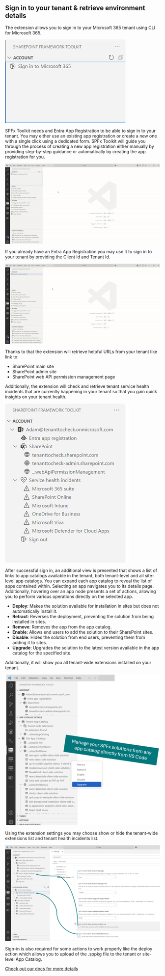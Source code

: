 ## Sign in to your tenant & retrieve environment details

The extension allows you to sign in to your Microsoft 365 tenant using CLI for Microsoft 365.

![login](../images/login.png)

SPFx Toolkit needs and Entra App Registration to be able to sign in to your tenant. You may either use an existing app registration or create a new one with a single click using a dedicated form. SPFx Toolkit will guide you through the process of creating a new app registration either manually by providing step-by-step guidance or automatically by creating the app registration for you.

![app registration](../images/sign-in.gif)

If you already have an Entra App Registration you may use it to sign in to your tenant by providing the Client Id and Tenant Id.

![app registration](../images/sign-in-existing-app.gif)

Thanks to that the extension will retrieve helpful URLs from your tenant like link to: 

- SharePoint main site 
- SharePoint admin site
- SharePoint web API permission management page

Additionally, the extension will check and retrieve tenant service health incidents that are currently happening in your tenant so that you gain quick insights on your tenant health.

![tenant details](../images/tenant-links.png)

After successful sign in, an additional view is presented that shows a list of links to app catalogs available in the tenant, both tenant-level and all site-level app catalogs. You can expand each app catalog to reveal the list of apps contained within. Selecting an app navigates you to its details page. Additionally, hovering over an app node presents a set of actions, allowing you to perform various operations directly on the selected app.

- **Deploy**: Makes the solution available for installation in sites but does not automatically install it.
- **Retract**: Reverses the deployment, preventing the solution from being installed in sites.
- **Remove**: Removes the app from the app catalog.
- **Enable**: Allows end users to add the solution to their SharePoint sites.
- **Disable**: Hides the solution from end users, preventing them from adding it to sites.
- **Upgrade**: Upgrades the solution to the latest version available in the app catalog for the specified site.

Additionally, it will show you all tenant-wide extensions installed on your tenant.

![tenant details](../images/app-catalog-list.png)

Using the extension settings you may choose show or hide the tenant-wide extensions list and tenant health incidents list.

![settings](../images/settings.png)

Sign-in is also required for some actions to work properly like the deploy action which allows you to upload of the .sppkg file to the tenant or site-level App Catalog.

[Check out our docs for more details](https://github.com/pnp/vscode-viva/wiki/5.3-Login-to-your-tenant-&-retrieve-environment-details)